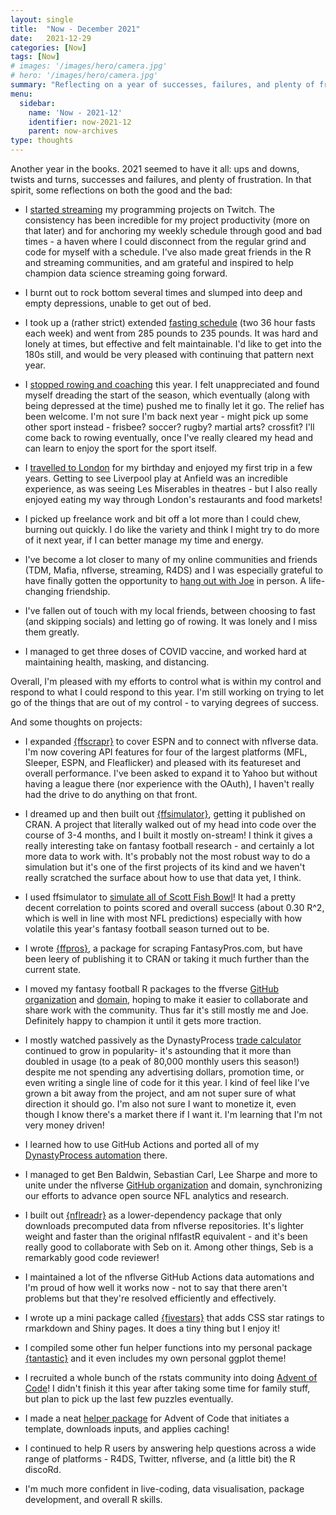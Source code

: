 ```yaml
---
layout: single
title:  "Now - December 2021"
date:   2021-12-29
categories: [Now]
tags: [Now]
# images: '/images/hero/camera.jpg'
# hero: '/images/hero/camera.jpg'
summary: "Reflecting on a year of successes, failures, and plenty of frustration"
menu:
  sidebar:
    name: 'Now - 2021-12'
    identifier: now-2021-12
    parent: now-archives
type: thoughts
---
```


Another year in the books. 2021 seemed to have it all: ups and downs, twists and turns, successes and failures, and plenty of frustration. In that spirit, some reflections on both the good and the bad:

-   I [started streaming](https://twitch.tv/tanho_) my programming projects on Twitch. The consistency has been incredible for my project productivity (more on that later) and for anchoring my weekly schedule through good and bad times - a haven where I could disconnect from the regular grind and code for myself with a schedule. I've also made great friends in the R and streaming communities, and am grateful and inspired to help champion data science streaming going forward.

-   I burnt out to rock bottom several times and slumped into deep and empty depressions, unable to get out of bed. 

-   I took up a (rather strict) extended [fasting schedule](https://tanho.ca/posts/now-archive/2021-07-16-now/) (two 36 hour fasts each week) and went from 285 pounds to 235 pounds. It was hard and lonely at times, but effective and felt maintainable. I'd like to get into the 180s still, and would be very pleased with continuing that pattern next year.

-   I [stopped rowing and coaching](https://tanho.ca/posts/now-archive/2021-07-16-now/#no) this year. I felt unappreciated and found myself dreading the start of the season, which eventually (along with being depressed at the time) pushed me to finally let it go. The relief has been welcome. I'm not sure I'm back next year - might pick up some other sport instead - frisbee? soccer? rugby? martial arts? crossfit? I'll come back to rowing eventually, once I've really cleared my head and can learn to enjoy the sport for the sport itself.

-   I [travelled to London](https://tanho.ca/posts/now-archive/2021-11-15-now/) for my birthday and enjoyed my first trip in a few years. Getting to see Liverpool play at Anfield was an incredible experience, as was seeing Les Miserables in theatres - but I also really enjoyed eating my way through London's restaurants and food markets!

-   I picked up freelance work and bit off a lot more than I could chew, burning out quickly. I do like the variety and think I might try to do more of it next year, if I can better manage my time and energy.

-   I've become a lot closer to many of my online communities and friends (TDM, Mafia, nflverse, streaming, R4DS) and I was especially grateful to have finally gotten the opportunity to [hang out with Joe](https://twitter.com/_TanHo/status/1462120175185149958?s=20) in person. A life-changing friendship.

-   I've fallen out of touch with my local friends, between choosing to fast (and skipping socials) and letting go of rowing. It was lonely and I miss them greatly.

-   I managed to get three doses of COVID vaccine, and worked hard at maintaining health, masking, and distancing. 

Overall, I'm pleased with my efforts to control what is within my control and respond to what I could respond to this year. I'm still working on trying to let go of the things that are out of my control - to varying degrees of success.

And some thoughts on projects:

-   I expanded [{ffscrapr}](https://ffscrapr.ffverse.com) to cover ESPN and to connect with nflverse data. I'm now covering API features for four of the largest platforms (MFL, Sleeper, ESPN, and Fleaflicker) and pleased with its featureset and overall performance. I've been asked to expand it to Yahoo but without having a league there (nor experience with the OAuth), I haven't really had the drive to do anything on that front.

-   I dreamed up and then built out [{ffsimulator}](https://ffsimulator.ffverse.com), getting it published on CRAN. A project that literally walked out of my head into code over the course of 3-4 months, and I built it mostly on-stream! I think it gives a really interesting take on fantasy football research - and certainly a lot more data to work with. It's probably not the most robust way to do a simulation but it's one of the first projects of its kind and we haven't really scratched the surface about how to use that data yet, I think.

-   I used ffsimulator to [simulate all of Scott Fish Bowl](https://sfbprojections.dynastyprocess.com/)! It had a pretty decent correlation to points scored and overall success (about 0.30 R^2, which is well in line with most NFL predictions) especially with how volatile this year's fantasy football season turned out to be.

-   I wrote [{ffpros}](https://ffpros.ffverse.com), a package for scraping FantasyPros.com, but have been leery of publishing it to CRAN or taking it much further than the current state.

-   I moved my fantasy football R packages to the ffverse [GitHub organization](https://github.com/ffverse) and [domain](https://ffverse.com), hoping to make it easier to collaborate and share work with the community. Thus far it's still mostly me and Joe. Definitely happy to champion it until it gets more traction.

-   I mostly watched passively as the DynastyProcess [trade calculator](https://apps.dynastyprocess.com/calculator) continued to grow in popularity- it's astounding that it more than doubled in usage (to a peak of 80,000 monthly users this season!) despite me not spending any advertising dollars, promotion time, or even writing a single line of code for it this year. I kind of feel like I've grown a bit away from the project, and am not super sure of what direction it should go. I'm also not sure I want to monetize it, even though I know there's a market there if I want it. I'm learning that I'm not very money driven!

-   I learned how to use GitHub Actions and ported all of my [DynastyProcess automation](https://github.com/dynastyprocess/data) there.

-   I managed to get Ben Baldwin, Sebastian Carl, Lee Sharpe and more to unite under the nflverse [GitHub organization](https://github.com/nflverse) and domain, synchronizing our efforts to advance open source NFL analytics and research.

-   I built out [{nflreadr}](https://nflreadr.nflverse.com) as a lower-dependency package that only downloads precomputed data from nflverse repositories. It's lighter weight and faster than the original nflfastR equivalent - and it's been really good to collaborate with Seb on it. Among other things, Seb is a remarkably good code reviewer!

-   I maintained a lot of the nflverse GitHub Actions data automations and I'm proud of how well it works now - not to say that there aren't problems but that they're resolved efficiently and effectively.

-   I wrote up a mini package called [{fivestars}](https://tanho63.github.io/fivestars) that adds CSS star ratings to rmarkdown and Shiny pages. It does a tiny thing but I enjoy it!

-   I compiled some other fun helper functions into my personal package [{tantastic}](https://github.com/tanho63/tantastic) and it even includes my own personal ggplot theme!

-   I recruited a whole bunch of the rstats community into doing [Advent of Code](https://rstats-aoc.netlify.app)! I didn't finish it this year after taking some time for family stuff, but plan to pick up the last few puzzles eventually.

-   I made a neat [helper package](https://github.com/tanho63/aoc.elf) for Advent of Code that initiates a template, downloads inputs, and applies caching! 

-   I continued to help R users by answering help questions across a wide range of platforms - R4DS, Twitter, nflverse, and (a little bit) the R discoRd. 

-   I'm much more confident in live-coding, data visualisation, package development, and overall R skills.
